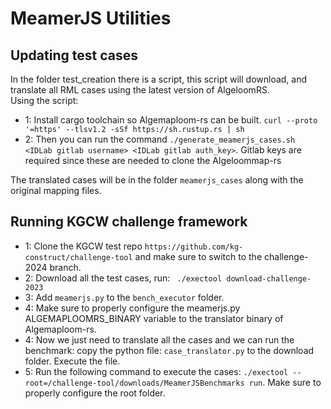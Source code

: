 # MeamerJS Utilities
## Updating test cases
In the folder test_creation there is a script, this script will download, and translate all RML cases using the latest version of AlgeloomRS. \
Using the script:
- 1: Install cargo toolchain so Algemaploom-rs can be built. 
````curl --proto '=https' --tlsv1.2 -sSf https://sh.rustup.rs | sh````
- 2: Then you can run the command `./generate_meamerjs_cases.sh <IDLab gitlab username> <IDLab gitlab auth_key>`. Gitlab keys are required since these are needed to clone the Algeloommap-rs

The translated cases will be in the folder `meamerjs_cases` along with the original mapping files. 
## Running KGCW challenge framework
- 1: Clone the KGCW test repo `https://github.com/kg-construct/challenge-tool` and make sure to switch to the challenge-2024 branch.
- 2: Download all the test cases, run: `
./exectool download-challenge-2023`
- 3: Add `meamerjs.py` to the `bench_executor` folder. 
- 4: Make sure to properly configure the meamerjs.py ALGEMAPLOOMRS_BINARY variable to the translator binary of Algemaploom-rs. 
- 4: Now we just need to translate all the cases and we can run the benchmark: copy the python file: `case_translator.py` to the download folder. Execute the file.
- 5: Run the following command to execute the cases: `./exectool --root=/challenge-tool/downloads/MeamerJSBenchmarks run`. Make sure to properly configure the root folder.

